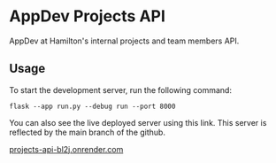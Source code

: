 # AppDev Projects API

AppDev at Hamilton's internal projects and team members API.

## Usage

To start the development server, run the following command:

```
flask --app run.py --debug run --port 8000
```

You can also see the live deployed server using this link. This server is reflected by the main branch of the github.

[projects-api-bl2j.onrender.com](https://projects-api-gplx.onrender.com)
<!-- ## Table of Contents

- [Installation](#installation)
- [Usage](#usage)
- [Contributing](#contributing)
- [License](#license)

## Installation

Describe how to install and set up the project, including any dependencies that need to be installed.


## Contributing

Explain how others can contribute to the project, including guidelines for submitting pull requests or bug reports.

## License

Include information about the project's license and any relevant copyright information. -->
